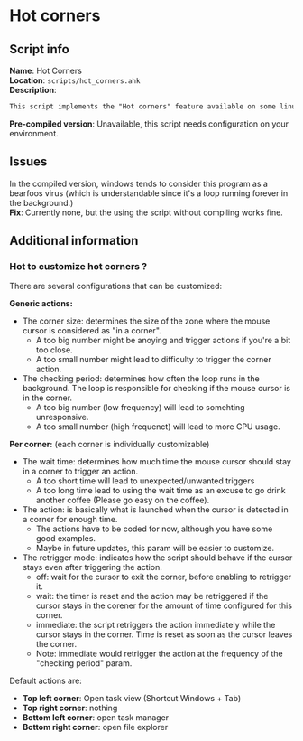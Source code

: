 # Hot corners

## Script info

**Name**: Hot Corners\
**Location**: `scripts/hot_corners.ahk`\
**Description**:
```txt
This script implements the "Hot corners" feature available on some linux systems (mac too ?): when you keep your mouse cursor in one of the corners of your screen, the scripts triggers some action depending of configuration and the corner used.
```
**Pre-compiled version**: Unavailable, this script needs configuration on your environment.

## Issues

In the compiled version, windows tends to consider this program as a bearfoos virus (which is understandable since it's a loop running forever in the background.)\
**Fix**: Currently none, but the using the script without compiling works fine.

## Additional information

### Hot to customize hot corners ?

There are several configurations that can be customized:

**Generic actions:**
- The corner size: determines the size of the zone where the mouse cursor is considered as "in a corner".
    - A too big number might be anoying and trigger actions if you're a bit too close.
    - A too small number might lead to difficulty to trigger the corner action.
- The checking period: determines how often the loop runs in the background. The loop is responsible for checking if the mouse cursor is in the corner.
    - A too big number (low frequency) will lead to somehting unresponsive.
    - A too small number (high frequenct) will lead to more CPU usage.

**Per corner:** (each corner is individually customizable)
- The wait time: determines how much time the mouse cursor should stay in a corner to trigger an action.
    - A too short time will lead to unexpected/unwanted triggers
    - A too long time lead to using the wait time as an excuse to go drink another coffee (Please go easy on the coffee).
- The action: is basically what is launched when the cursor is detected in a corner for enough time.
    - The actions have to be coded for now, although you have some good examples.
    - Maybe in future updates, this param will be easier to customize.
- The retrigger mode: indicates how the script should behave if the cursor stays even after triggering the action.
    - off: wait for the cursor to exit the corner, before enabling to retrigger it.
    - wait: the timer is reset and the action may be retriggered if the cursor stays in the corener for the amount of time configured for this corner.
    - immediate: the script retriggers the action immediately while the cursor stays in the corner. Time is reset as soon as the cursor leaves the corner.
    - Note: immediate would retrigger the action at the frequency of the "checking period" param.

Default actions are:
- **Top left corner**: Open task view (Shortcut Windows + Tab)
- **Top right corner**: nothing
- **Bottom left corner**: open task manager
- **Bottom right corner**: open file explorer
